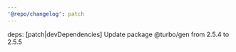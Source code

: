 ```yaml
---
'@repo/changelog': patch
---
```


deps: [patch|devDependencies] Update package @turbo/gen from 2.5.4 to 2.5.5
